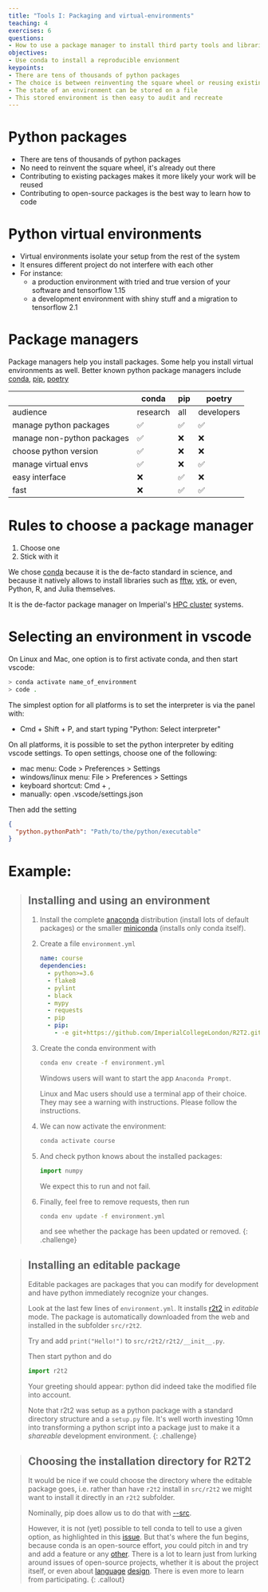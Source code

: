 ```yaml
---
title: "Tools I: Packaging and virtual-environments"
teaching: 4
exercises: 6
questions:
- How to use a package manager to install third party tools and libraries
objectives:
- Use conda to install a reproducible envionment
keypoints:
- There are tens of thousands of python packages
- The choice is between reinventing the square wheel or reusing existing work
- The state of an environment can be stored on a file
- This stored environment is then easy to audit and recreate
---
```


# Python packages

- There are tens of thousands of python packages
- No need to reinvent the square wheel, it's  already out there
- Contributing to existing packages makes it more likely your work will be
  reused
- Contributing to open-source packages is the best way to learn how to code

# Python virtual environments

* Virtual environments isolate your setup from the rest of the system
* It ensures different project do not interfere with each other
* For instance:
  * a production environment with tried and true version of your software and
    tensorflow 1.15
  * a development environment with shiny stuff and a migration to tensorflow 2.1

# Package managers

Package managers help you install packages. Some help you install virtual environments
as well. Better known python package managers include
[conda](https://docs.conda.io/en/latest/), [pip](www.pip.org), [poetry]()

|                           | conda    | pip | poetry     |
|---------------------------|----------|-----|------------|
|audience                   | research | all | developers |
|manage python packages     | ✅       |  ✅ | ✅         |
|manage non-python packages | ✅       | ❌  | ❌         |
|choose python version      | ✅       | ❌  | ❌         |
|manage virtual envs        | ✅       | ❌  | ✅         |
|easy interface             | ❌       | ✅  | ❌         |
|fast                       | ❌       | ✅  | ✅         |


# Rules to choose a package manager

1. Choose one
1. Stick with it

We chose [conda](https://docs.conda.io/en/latest/) because it is the de-facto
standard in science, and because it natively allows to install libraries such as
[fftw](https://anaconda.org/conda-forge/fftw),
[vtk](https://anaconda.org/conda-forge/vtk), or even, Python, R, and Julia themselves.

It is the de-factor package manager on Imperial's [HPC
cluster](https://www.imperial.ac.uk/admin-services/ict/self-service/research-support/rcs/support/applications/conda/)
systems.

# Selecting an environment in vscode

On Linux and Mac, one option is to first activate conda, and then start vscode:

```bash
> conda activate name_of_environment
> code .
```

The simplest option for all platforms is to set the interpreter is via the panel
with:

- Cmd + Shift + P, and start typing "Python: Select interpreter"

On all platforms, it is possible to set the python interpreter by editing vscode
settings. To open settings, choose one of the following:

- mac menu: Code > Preferences > Settings
- windows/linux menu: File > Preferences > Settings
- keyboard shortcut: Cmd + ,
- manually: open .vscode/settings.json

Then add the setting

```json
{
  "python.pythonPath": "Path/to/the/python/executable"
}
```



# Example:

> ## Installing and using an environment
>
> 1. Install the complete [anaconda](https://docs.anaconda.com/anaconda/install/)
>   distribution (install lots of default packages) or the smaller
>   [miniconda](https://docs.conda.io/projects/conda/en/latest/user-guide/install/)
>   (installs only conda itself).
>
> 1. Create a file `environment.yml`
>
>    ```yaml
>    name: course
>    dependencies:
>      - python>=3.6
>      - flake8
>      - pylint
>      - black
>      - mypy
>      - requests
>      - pip
>      - pip:
>        - -e git+https://github.com/ImperialCollegeLondon/R2T2.git#egg=r2t2
>    ```
>
> 1. Create the conda environment with
>
>    ```bash
>    conda env create -f environment.yml
>    ```
>
>    Windows users will want to start the app `Anaconda Prompt`.
>
>    Linux and Mac users should use a terminal app of their choice. They may see a
>    warning with instructions. Please follow the instructions.
>
> 1. We can now activate the environment:
>
>    ```bash
>    conda activate course
>    ```
> 1. And check python knows about the installed packages:
>
>    ```python
>    import numpy
>    ```
>
>    We expect this to run and not fail.
> 1. Finally, feel free to remove requests, then run
>
>    ```bash
>    conda env update -f environment.yml
>    ```
>
>     and see whether the package has been updated or removed.
{: .challenge}


> ## Installing an editable package
>
> Editable packages are packages that you can modify for development and have python
> immediately recognize your changes.
>
> Look at the last few lines of `environment.yml`. It installs
> [r2t2](https://github.com/ImperialCollegeLondon/R2T2) in *editable* mode. The package
> is automatically downloaded from the web and installed in the subfolder `src/r2t2`.
>
> Try and add `print("Hello!")` to `src/r2t2/r2t2/__init__.py`.
>
> Then start python and do
>
> ```python
> import r2t2
> ```
>
> Your greeting should appear: python did indeed take the modified file into account.
>
> Note that r2t2 was setup as a python package with a standard directory structure and a
> `setup.py` file. It's well worth investing 10mn into transforming a python script into
> a package just to make it a *shareable* development environment.
{: .challenge}


> ## Choosing the installation directory for R2T2
>
> It would be nice if we could choose the directory where the editable package goes,
> i.e. rather than have `r2t2` install in `src/r2t2` we might want to install it
> directly in an `r2t2` subfolder.
>
> Nominally, pip does allow us to do that with
> [--src](https://pip.pypa.io/en/stable/reference/pip_install/#cmdoption-src).
>
> However, it is not (yet) possible to tell conda to tell to use a given option, as
> highlighted in this [issue](https://github.com/conda/conda/issues/6805). But that's
> where the fun begins, because conda is an open-source effort, *you* could pitch in and
> try and add a feature or any [other](https://github.com/conda/conda/issues). There is
> a lot to learn just from lurking around issues of open-source projects, whether it is
> about the project itself, or even about
> [language](https://github.com/JuliaLang/julia/pull/24990)
> [design](https://github.com/JuliaLang/julia/issues/4774A). There is even more to learn
> from participating.
{: .callout}
